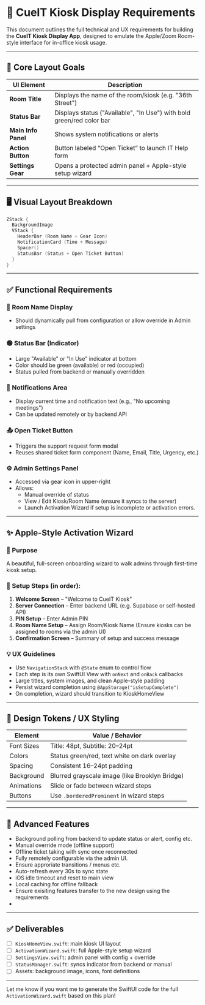 # 🧾 CueIT Kiosk Display Requirements

This document outlines the full technical and UX requirements for building the **CueIT Kiosk Display App**, designed to emulate the Apple/Zoom Room-style interface for in-office kiosk usage.

---

## 🧱 Core Layout Goals

| UI Element            | Description                                                                 |
|----------------------|-----------------------------------------------------------------------------|
| **Room Title**       | Displays the name of the room/kiosk (e.g. "36th Street")                    |
| **Status Bar**       | Displays status ("Available", "In Use") with bold green/red color bar       |
| **Main Info Panel**  | Shows system notifications or alerts                                        |
| **Action Button**    | Button labeled “Open Ticket” to launch IT Help form                         |
| **Settings Gear**    | Opens a protected admin panel + Apple-style setup wizard                    |


---

## 🖥 Visual Layout Breakdown

```swift
ZStack {
  BackgroundImage
  VStack {
    HeaderBar (Room Name + Gear Icon)
    NotificationCard (Time + Message)
    Spacer()
    StatusBar (Status + Open Ticket Button)
  }
}
```


---

## ✅ Functional Requirements

### 📌 Room Name Display
- Should dynamically pull from configuration or allow override in Admin settings

### 🟢 Status Bar (Indicator)
- Large "Available" or "In Use" indicator at bottom
- Color should be green (available) or red (occupied)
- Status pulled from backend or manually overridden

### 📩 Notifications Area
- Display current time and notification text (e.g., "No upcoming meetings")
- Can be updated remotely or by backend API

### 📤 Open Ticket Button
- Triggers the support request form modal
- Reuses shared ticket form component (Name, Email, Title, Urgency, etc.)

### ⚙️ Admin Settings Panel
- Accessed via gear icon in upper-right
- Allows:
  - Manual override of status
  - View / Edit Kiosk/Room Name (ensure it syncs to the server)
  - Launch Activation Wizard if setup is incomplete or activation errors. 


---

## ✨ Apple-Style Activation Wizard

### 🎯 Purpose
A beautiful, full-screen onboarding wizard to walk admins through first-time kiosk setup.

### 🧩 Setup Steps (in order):
1. **Welcome Screen** – "Welcome to CueIT Kiosk"
2. **Server Connection** – Enter backend URL (e.g. Supabase or self-hosted API)
3. **PIN Setup** – Enter Admin PIN
4. **Room Name Setup** – Assign Room/Kiosk Name (Ensure kiosks can be assigned to rooms via the admin UI)
5. **Confirmation Screen** – Summary of setup and success message

### 💡 UX Guidelines
- Use `NavigationStack` with `@State` enum to control flow
- Each step is its own SwiftUI View with `onNext` and `onBack` callbacks
- Large titles, system images, and clean Apple-style padding
- Persist wizard completion using `@AppStorage("isSetupComplete")`
- On completion, wizard should transition to KioskHomeView

---

## 📱 Design Tokens / UX Styling

| Element              | Value / Behavior                              |
|---------------------|------------------------------------------------|
| Font Sizes          | Title: 48pt, Subtitle: 20–24pt                 |
| Colors              | Status green/red, text white on dark overlay  |
| Spacing             | Consistent 16–24pt padding                    |
| Background          | Blurred grayscale image (like Brooklyn Bridge)|
| Animations          | Slide or fade between wizard steps            |
| Buttons             | Use `.borderedProminent` in wizard steps      |

---

## 🧪 Advanced Features

- Background polling from backend to update status or alert, config etc.
- Manual override mode (offline support)
- Offline ticket taking with sync once reconnected
- Fully remotely configurable via the admin UI.
- Ensure approriate transitions / menus etc. 
- Auto-refresh every 30s to sync state
- iOS idle timeout and reset to main view
- Local caching for offline fallback
- Ensure exisiting features transfer to the new design using the requirements
- 

---

## ✅ Deliverables
- [ ] `KioskHomeView.swift`: main kiosk UI layout
- [ ] `ActivationWizard.swift`: full Apple-style setup wizard
- [ ] `SettingsView.swift`: admin panel with config + override
- [ ] `StatusManager.swift`: syncs indicator from backend or manual
- [ ] Assets: background image, icons, font definitions

---

Let me know if you want me to generate the SwiftUI code for the full `ActivationWizard.swift` based on this plan!
